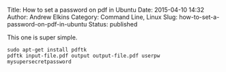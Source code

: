 Title: How to set a password on pdf in Ubuntu
Date: 2015-04-10 14:32
Author: Andrew Elkins
Category: Command Line, Linux
Slug: how-to-set-a-password-on-pdf-in-ubuntu
Status: published

This one is super simple.

~~~~  
sudo apt-get install pdftk  
pdftk input-file.pdf output output-file.pdf userpw
mysupersecretpassword  
~~~~
